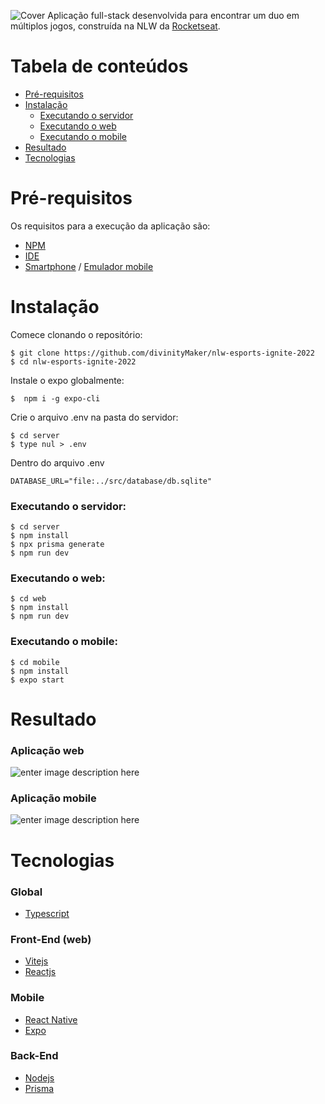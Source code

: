 ![Cover](https://i.imgur.com/YoW0tUL.png)
Aplicação full-stack desenvolvida para encontrar um duo em múltiplos jogos, construída na NLW da [Rocketseat](https://www.rocketseat.com.br).

# Tabela de conteúdos

<!--ts-->
 * [Pré-requisitos](#pré-requisitos) 
* [Instalação](#instalação) 
	 * [Executando o servidor](#executando-o-servidor) 
	 * [Executando o web](#executando-o-web) 
	 * [Executando o mobile](#executando-o-mobile) 
 * [Resultado](#resultado) 
 * [Tecnologias](#tecnologias) 
<!--te-->
# Pré-requisitos
Os requisitos para a execução da aplicação são:
 * [NPM](https://nodejs.org/en/)
 * [IDE](https://code.visualstudio.com)
 * [Smartphone](https://play.google.com/store/apps/details?id=host.exp.exponent&hl=en&gl=US) / [Emulador mobile](https://developer.android.com/)

# Instalação
Comece clonando o repositório: 

    
	$ git clone https://github.com/divinityMaker/nlw-esports-ignite-2022
	$ cd nlw-esports-ignite-2022
Instale o expo globalmente:

    $  npm i -g expo-cli
Crie o arquivo .env na pasta do servidor:

    $ cd server
    $ type nul > .env

Dentro do arquivo .env

    DATABASE_URL="file:../src/database/db.sqlite"

### Executando o servidor:

	$ cd server
    $ npm install
    $ npx prisma generate
    $ npm run dev

### Executando o web:

    $ cd web
    $ npm install
    $ npm run dev

### Executando o mobile:

    $ cd mobile
    $ npm install
    $ expo start

# Resultado
### Aplicação web
![enter image description here](https://i.imgur.com/fm5WLzT.png)
### Aplicação mobile
![enter image description here](https://i.imgur.com/ekYCJeW.jpg)
# Tecnologias 
### Global
 - [Typescript](https://www.typescriptlang.org) 
 
### Front-End (web)
 -  [Vitejs](https://vitejs.dev) 
 - [Reactjs](https://reactjs.org) 

### Mobile
 - [React Native](https://reactnative.dev)
 - [Expo](https://expo.dev) 
 
### Back-End
- [Nodejs](https://nodejs.org/en/) 
 - [Prisma](https://www.prisma.io)

